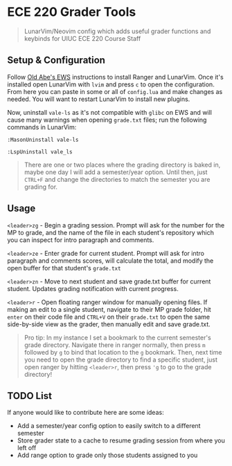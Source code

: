 # ECE 220 Grader Tools
> LunarVim/Neovim config which adds useful grader functions and keybinds for UIUC ECE 220 Course Staff

## Setup & Configuration
Follow [Old Abe's EWS](https://courses.grainger.illinois.edu/ece220/fa2025/pages/resources/old_abes_ews/) instructions to install Ranger and LunarVim. Once it's installed open LunarVim with `lvim` and press `c` to open the configuration. From here you can paste in some or all of `config.lua` and make changes as needed. You will want to restart LunarVim to install new plugins.

Now, uninstall `vale-ls` as it's not compatible with `glibc` on EWS and will cause many warnings when opening `grade.txt` files; run the following commands in LunarVim:

`:MasonUninstall vale-ls`

`:LspUninstall vale_ls`

> There are one or two places where the grading directory is baked in, maybe one day I will add a semester/year option. Until then, just `CTRL+F` and change the directories to match the semester you are grading for.

## Usage
`<leader>zg` - Begin a grading session. Prompt will ask for the number for the MP to grade, and the name of the file in each student's repository which you can inspect for intro paragraph and comments.

`<leader>ze` - Enter grade for current student. Prompt will ask for intro paragraph and comments scores, will calculate the total, and modify the open buffer for that student's `grade.txt`

`<leader>zn` - Move to next student and save grade.txt buffer for current student. Updates grading notification with current progress.

`<leader>r` - Open floating ranger window for manually opening files. If making an edit to a single student, navigate to their MP grade folder, hit `enter` on their code file and `CTRL+V` on their `grade.txt` to open the same side-by-side view as the grader, then manually edit and save grade.txt.
> Pro tip: In my instance I set a bookmark to the current semester's grade directory. Navigate there in ranger normally, then press `m` followed by `g` to bind that location to the `g` bookmark. Then, next time you need to open the grade directory to find a specific student, just open ranger by hitting `<leader>r`, then press `'g` to go to the grade directory!

## TODO List
If anyone would like to contribute here are some ideas:
- Add a semester/year config option to easily switch to a different semester
- Store grader state to a cache to resume grading session from where you left off
- Add range option to grade only those students assigned to you
